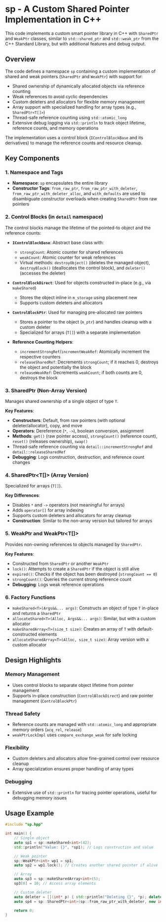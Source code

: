 # sp - A Custom Shared Pointer Implementation in C++

This code implements a custom smart pointer library in C++ with `SharedPtr` and `WeakPtr` classes, similar to `std::shared_ptr` and `std::weak_ptr` from the C++ Standard Library, but with additional features and debug output.

## Overview

The code defines a namespace `sp` containing a custom implementation of shared and weak pointers (`SharedPtr` and `WeakPtr`) with support for:

- Shared ownership of dynamically allocated objects via reference counting
- Weak references to avoid cyclic dependencies
- Custom deleters and allocators for flexible memory management
- Array support with specialized handling for array types (e.g., `SharedPtr<T[]>`)
- Thread-safe reference counting using `std::atomic_long`
- Extensive debug logging via `std::println` to track object lifetime, reference counts, and memory operations

The implementation uses a control block (`IControlBlockBase` and its derivatives) to manage the reference counts and resource cleanup.

## Key Components

### 1. Namespace and Tags

- **Namespace**: `sp` encapsulates the entire library
- **Constructor Tags**: `from_raw_ptr`, `from_raw_ptr_with_deleter`, `from_raw_ptr_with_deleter_alloc`, and `with_defaults` are used to disambiguate constructor overloads when creating `SharedPtr` from raw pointers

### 2. Control Blocks (in `detail` namespace)

The control blocks manage the lifetime of the pointed-to object and the reference counts:

- **`IControlBlockBase`**: Abstract base class with:

  - `strongCount`: Atomic counter for shared references
  - `weakCount`: Atomic counter for weak references
  - Virtual methods: `destroyObject()` (deletes the managed object), `destroyBlock()` (deallocates the control block), and `deleter()` (accesses the deleter)

- **`ControlBlockDirect`**: Used for objects constructed in-place (e.g., via `makeShared`)

  - Stores the object inline in `m_storage` using placement new
  - Supports custom deleters and allocators

- **`ControlBlockPtr`**: Used for managing pre-allocated raw pointers

  - Stores a pointer to the object (`m_ptr`) and handles cleanup with a custom deleter
  - Specialized for arrays (`T[]`) with a separate implementation

- **Reference Counting Helpers**:
  - `incrementStrongRef`/`incrementWeakRef`: Atomically increment the respective counters
  - `releaseSharedRef`: Decrements `strongCount`; if it reaches 0, destroys the object and potentially the block
  - `releaseWeakRef`: Decrements `weakCount`; if both counts are 0, destroys the block

### 3. SharedPtr<T> (Non-Array Version)

Manages shared ownership of a single object of type `T`.

**Key Features**:

- **Constructors**: Default, from raw pointers (with optional deleter/allocator), copy, and move
- **Operators**: Dereference (`*`, `->`), boolean conversion, assignment
- **Methods**: `get()` (raw pointer access), `strongCount()` (reference count), `reset()` (releases ownership), `swap()`
- Thread-safe reference counting via `detail::incrementStrongRef` and `detail::releaseSharedRef`
- **Debugging**: Logs construction, destruction, and reference count changes

### 4. SharedPtr<T[]> (Array Version)

Specialized for arrays (`T[]`).

**Key Differences**:

- Disables `*` and `->` operators (not meaningful for arrays)
- Adds `operator[]` for array indexing
- Supports custom deleters and allocators for array cleanup
- **Construction**: Similar to the non-array version but tailored for arrays

### 5. WeakPtr<T> and WeakPtr<T[]>

Provides non-owning references to objects managed by `SharedPtr`.

**Key Features**:

- Constructed from `SharedPtr` or another `WeakPtr`
- `lock()`: Attempts to create a `SharedPtr` if the object is still alive
- `expired()`: Checks if the object has been destroyed (`strongCount == 0`)
- `strongCount()`: Queries the current strong reference count
- **Debugging**: Logs weak reference operations

### 6. Factory Functions

- `makeShared<T>(Args&&... args)`: Constructs an object of type `T` in-place and returns a `SharedPtr`
- `allocateShared<T>(Alloc, Args&&... args)`: Similar, but with a custom allocator
- `makeSharedArray<T>(size_t size)`: Creates an array of `T` with default-constructed elements
- `allocateSharedArray<T>(Alloc, size_t size)`: Array version with a custom allocator

## Design Highlights

### Memory Management

- Uses control blocks to separate object lifetime from pointer management
- Supports in-place construction (`ControlBlockDirect`) and raw pointer management (`ControlBlockPtr`)

### Thread Safety

- Reference counts are managed with `std::atomic_long` and appropriate memory orders (`acq_rel`, `release`)
- `weakPtrLockImpl` uses `compare_exchange_weak` for safe locking

### Flexibility

- Custom deleters and allocators allow fine-grained control over resource cleanup
- Array specialization ensures proper handling of array types

### Debugging

- Extensive use of `std::println` for tracing pointer operations, useful for debugging memory issues

## Usage Example

```cpp
#include "sp.hpp"

int main() {
    // Single object
    auto sp1 = sp::makeShared<int>(42);
    std::println("Value: {}", *sp1); // Logs construction and value

    // Weak pointer
    sp::WeakPtr<int> wp1 = sp1;
    auto sp2 = wp1.lock(); // Creates another shared pointer if alive

    // Array
    auto sp3 = sp::makeSharedArray<int>(5);
    sp3[0] = 10; // Access array elements

    // Custom deleter
    auto deleter = [](int* p) { std::println("Deleting {}", *p); delete p; };
    auto sp4 = sp::SharedPtr<int>(sp::from_raw_ptr_with_deleter, new int(99), deleter);

    return 0;
}
```

